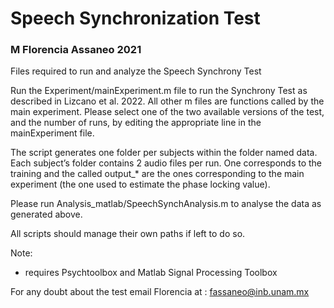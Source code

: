 # Speech Synchronization Test
### M Florencia Assaneo 2021

Files required to run and analyze the Speech Synchrony Test 

Run the Experiment/mainExperiment.m file to run the Synchrony Test as described in Lizcano et al. 2022. All other m files are functions called by the main experiment. Please select one of the two available versions of the test, and the number of runs, by editing the appropriate line in the mainExperiment file.

The script generates one folder per subjects within the folder named data. Each subject’s folder contains 2 audio files per run. One corresponds to the training and the called output_* are the ones corresponding to the main experiment (the one used to estimate the phase locking value).

Please run Analysis_matlab/SpeechSynchAnalysis.m to analyse the data as generated above.

All scripts should manage their own paths if left to do so.

Note:
- requires Psychtoolbox and Matlab Signal Processing Toolbox

For any doubt about the test email Florencia at : fassaneo@inb.unam.mx
